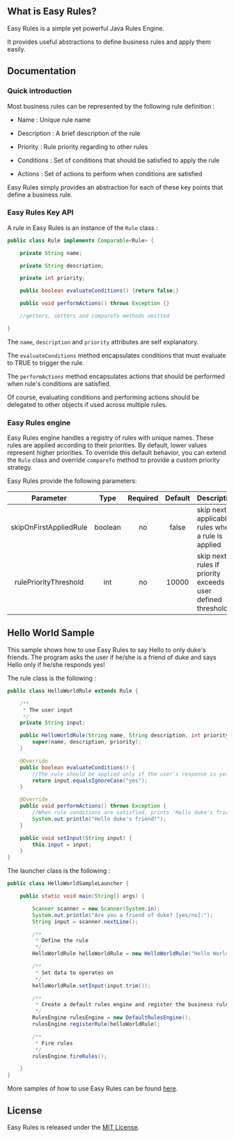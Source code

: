 ## What is Easy Rules?

Easy Rules is a simple yet powerful Java Rules Engine.

It provides useful abstractions to define business rules and apply them easily.

## Documentation

### Quick introduction

Most business rules can be represented by the following rule definition :

 * Name : Unique rule name

 * Description : A brief description of the rule

 * Priority : Rule priority regarding to other rules

 * Conditions : Set of conditions that should be satisfied to apply the rule

 * Actions : Set of actions to perform when conditions are satisfied

Easy Rules simply provides an abstraction for each of these key points that define a business rule.

### Easy Rules Key API

A rule in Easy Rules is an instance of the `Rule` class :

```java
public class Rule implements Comparable<Rule> {

    private String name;

    private String description;

    private int priority;

    public boolean evaluateConditions() {return false;}

    public void performActions() throws Exception {}

    //getters, setters and compareTo methods omitted

}
```

The `name`, `description` and `priority` attributes are self explanatory.

The `evaluateConditions` method encapsulates conditions that must evaluate to TRUE to trigger the rule.

The `performActions` method encapsulates actions that should be performed when rule's conditions are satisfied.

Of course, evaluating conditions and performing actions should be delegated to other objects if used across multiple rules.

### Easy Rules engine

Easy Rules engine handles a registry of rules with unique names. These rules are applied according to their priorities.
By default, lower values represent higher priorities. To override this default behavior, you can extend the `Rule` class
and override `compareTo` method to provide a custom priority strategy.

Easy Rules provide the following parameters:

| Parameter              | Type     | Required | Default  | Description                                                      |
|:----------------------:|:--------:|:--------:|:--------:|------------------------------------------------------------------|
| skipOnFirstAppliedRule | boolean  | no       | false    | skip next applicable rules when a rule is applied                |
| rulePriorityThreshold  | int      | no       | 10000    | skip next rules if priority exceeds a user defined threshold.    |

## Hello World Sample

This sample shows how to use Easy Rules to say Hello to only duke's friends.
The program asks the user if he/she is a friend of duke and says Hello only if he/she responds yes!

The rule class is the following :

```java
public class HelloWorldRule extends Rule {

    /**
     * The user input
     */
    private String input;

    public HelloWorldRule(String name, String description, int priority) {
        super(name, description, priority);
    }

    @Override
    public boolean evaluateConditions() {
        //The rule should be applied only if the user's response is yes (duke friend)
        return input.equalsIgnoreCase("yes");
    }

    @Override
    public void performActions() throws Exception {
        //When rule conditions are satisfied, prints 'Hello duke's friend!' to the console
        System.out.println("Hello duke's friend!");
    }

    public void setInput(String input) {
        this.input = input;
    }
}
```

The launcher class is the following :

```java
public class HelloWorldSampleLauncher {

    public static void main(String[] args) {

        Scanner scanner = new Scanner(System.in);
        System.out.println("Are you a friend of duke? [yes/no]:");
        String input = scanner.nextLine();

        /**
         * Define the rule
         */
        HelloWorldRule helloWorldRule = new HelloWorldRule("Hello World rule", "Say Hello to only duke's friends", 1);

        /**
         * Set data to operates on
         */
        helloWorldRule.setInput(input.trim());

        /**
         * Create a default rules engine and register the business rule
         */
        RulesEngine rulesEngine = new DefaultRulesEngine();
        rulesEngine.registerRule(helloWorldRule);

        /**
         * Fire rules
         */
        rulesEngine.fireRules();

    }
}
```

More samples of how to use Easy Rules can be found [here][].

## License
Easy Rules is released under the [MIT License][].

[here]: https://github.com/benas/easy-rules/tree/master/easyrules-samples
[MIT License]: http://opensource.org/licenses/mit-license.php/